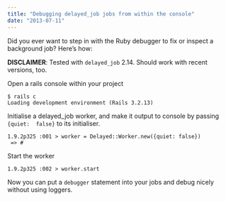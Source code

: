 ```yaml
---
title: "Debugging delayed_job jobs from within the console"
date: "2013-07-11"
---
```


Did you ever want to step in with the Ruby debugger to fix or inspect a background job? Here’s how:

**DISCLAIMER**: Tested with `delayed_job` 2.14. Should work with recent versions, too.

Open a rails console within your project

```
$ rails c
Loading development environment (Rails 3.2.13)

```

Initialise a delayed\_job worker, and make it output to console by passing `{quiet:  false}` to its initialiser.

```
1.9.2p325 :001 > worker = Delayed::Worker.new({quiet: false})
 => #

```

Start the worker

```
1.9.2p325 :002 > worker.start

```

Now you can put a `debugger` statement into your jobs and debug nicely without using loggers.
